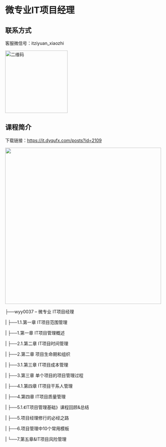 # 微专业IT项目经理

## 联系方式

客服微信号：itziyuan_xiaozhi

<img src="https://ziyuanyun.oss-cn-guangzhou.aliyuncs.com/common/20240614073449/666b82192834a.jpg" width="200" height="200" alt="二维码">

## 课程简介

下载链接：https://it.dyqufx.com/posts?id=2109

<img src="https://ziyuanyun.oss-cn-guangzhou.aliyuncs.com/yun/20240515183651/6644904309054.jpg" width="500" alt="">

  ├──wyy0037 &#8211; 微专业 IT项目经理

 | ├──1.1.第一章 IT项目范围管理

 | ├──1.第一章 IT项目管理概述

 | ├──2.1.第二章 IT项目时间管理

 | ├──2.第二章 项目生命期和组织

 | ├──3.1.第三章 IT项目成本管理

 | ├──3.第三章 单个项目的项目管理过程

 | ├──4.1.第四章 IT项目干系人管理

 | ├──4.第四章 IT项目质量管理

 | ├──5.1.《IT项目管理基础》课程回顾&amp;总结

 | ├──5.项目经理修行的必经之路

 | ├──6.项目管理中10个常用模板

 | └──7.第五章&amp;IT项目风险管理

  